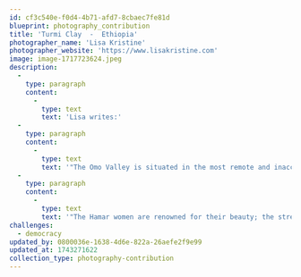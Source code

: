 ```yaml
---
id: cf3c540e-f0d4-4b71-afd7-8cbaec7fe81d
blueprint: photography_contribution
title: 'Turmi Clay  -  Ethiopia'
photographer_name: 'Lisa Kristine'
photographer_website: 'https://www.lisakristine.com'
image: image-1717723624.jpeg
description:
  -
    type: paragraph
    content:
      -
        type: text
        text: 'Lisa writes:'
  -
    type: paragraph
    content:
      -
        type: text
        text: '"The Omo Valley is situated in the most remote and inaccessible part of Ethiopia. Only in 1992 did many of its natives became aware that there was even a country called Ethiopia and that they were part of it. In this ancient, unaffected other world, millennium old lifestyles still thrive. Hunters and gatherers cloaked in animal skins roam undisturbed by modernity or outside influence.'
  -
    type: paragraph
    content:
      -
        type: text
        text: '"The Hamar women are renowned for their beauty; the strength and elegance in each gesture is unforgettable. Living so closely with the earth, it seems only fitting that ocher clay is used as a cosmetic for both skin and hair. The spirit of these individuals is intense and grounded. To witness pride with true purity still intact is a sight which is not only a wonder but also an inspiration."'
challenges:
  - democracy
updated_by: 0800036e-1638-4d6e-822a-26aefe2f9e99
updated_at: 1743271622
collection_type: photography-contribution
---
```

